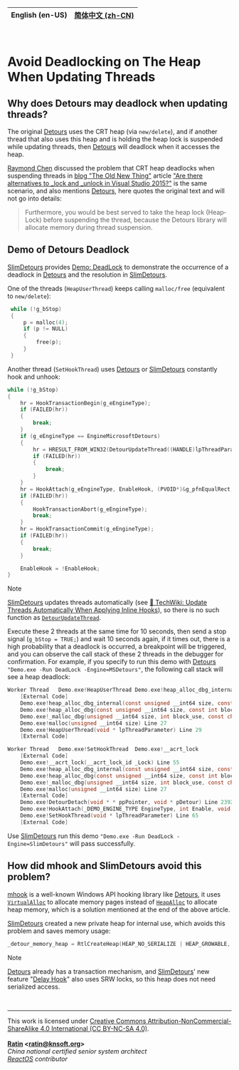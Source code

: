 | **English (en-US)** | [简体中文 (zh-CN)](./README.zh-CN.md) |
| --- | --- |


<br>

# Avoid Deadlocking on The Heap When Updating Threads

## Why does Detours may deadlock when updating threads?

The original [Detours](https://github.com/microsoft/Detours) uses the CRT heap (via `new/delete`), and if another thread that also uses this heap and is holding the heap lock is suspended while updating threads, then [Detours](https://github.com/microsoft/Detours) will deadlock when it accesses the heap.

[Raymond Chen](https://devblogs.microsoft.com/oldnewthing/author/oldnewthing) discussed the problem that CRT heap deadlocks when suspending threads in [blog "The Old New Thing"](https://devblogs.microsoft.com/oldnewthing/) article ["Are there alternatives to _lock and _unlock in Visual Studio 2015?"](https://devblogs.microsoft.com/oldnewthing/20170125-00/?p=95255) is the same scenario, and also mentions [Detours](https://github.com/microsoft/Detours), here quotes the original text and will not go into details:
> Furthermore, you would be best served to take the heap lock (Heap­Lock) before suspending the thread, because the Detours library will allocate memory during thread suspension.

## Demo of Detours Deadlock

[SlimDetours](https://github.com/KNSoft/KNSoft.SlimDetours) provides [Demo: DeadLock](../../../Source/Demo/DeadLock.c) to demonstrate the occurrence of a deadlock in [Detours](https://github.com/microsoft/Detours) and the resolution in [SlimDetours](https://github.com/KNSoft/KNSoft.SlimDetours).

One of the threads (`HeapUserThread`) keeps calling `malloc/free` (equivalent to `new/delete`):
```C
 while (!g_bStop)
 {
     p = malloc(4);
     if (p != NULL)
     {
         free(p);
     }
 }
```

Another thread (`SetHookThread`) uses [Detours](https://github.com/microsoft/Detours) or [SlimDetours](https://github.com/KNSoft/KNSoft.SlimDetours) constantly hook and unhook:
```C
while (!g_bStop)
{
    hr = HookTransactionBegin(g_eEngineType);
    if (FAILED(hr))
    {
        break;
    }
    if (g_eEngineType == EngineMicrosoftDetours)
    {
        hr = HRESULT_FROM_WIN32(DetourUpdateThread((HANDLE)lpThreadParameter));
        if (FAILED(hr))
        {
            break;
        }
    }
    hr = HookAttach(g_eEngineType, EnableHook, (PVOID*)&g_pfnEqualRect, Hooked_EqualRect);
    if (FAILED(hr))
    {
        HookTransactionAbort(g_eEngineType);
        break;
    }
    hr = HookTransactionCommit(g_eEngineType);
    if (FAILED(hr))
    {
        break;
    }

    EnableHook = !EnableHook;
}
```
> [!NOTE]
> [SlimDetours](https://github.com/KNSoft/KNSoft.SlimDetours) updates threads automatically (see [🔗 TechWiki: Update Threads Automatically When Applying Inline Hooks](https://github.com/KNSoft/KNSoft.SlimDetours/blob/main/Docs/TechWiki/Update%20Threads%20Automatically%20When%20Applying%20Inline%20Hooks/README.md)), so there is no such function as [`DetourUpdateThread`](https://github.com/microsoft/Detours/wiki/DetourUpdateThread).

Execute these 2 threads at the same time for 10 seconds, then send a stop signal (`g_bStop = TRUE;`) and wait 10 seconds again, if it times out, there is a high probability that a deadlock is occurred, a breakpoint will be triggered, and you can observe the call stack of these 2 threads in the debugger for confirmation. For example, if you specify to run this demo with [Detours](https://github.com/microsoft/Detours) `"Demo.exe -Run DeadLock -Engine=MSDetours"`, the following call stack will see a heap deadlock:
```C
Worker Thread	Demo.exe!HeapUserThread	Demo.exe!heap_alloc_dbg_internal
    [External Code]
    Demo.exe!heap_alloc_dbg_internal(const unsigned __int64 size, const int block_use, const char * const file_name, const int line_number) Line 359
    Demo.exe!heap_alloc_dbg(const unsigned __int64 size, const int block_use, const char * const file_name, const int line_number) Line 450
    Demo.exe!_malloc_dbg(unsigned __int64 size, int block_use, const char * file_name, int line_number) Line 496
    Demo.exe!malloc(unsigned __int64 size) Line 27
    Demo.exe!HeapUserThread(void * lpThreadParameter) Line 29
    [External Code]

Worker Thread	Demo.exe!SetHookThread	Demo.exe!__acrt_lock
    [External Code]
    Demo.exe!__acrt_lock(__acrt_lock_id _Lock) Line 55
    Demo.exe!heap_alloc_dbg_internal(const unsigned __int64 size, const int block_use, const char * const file_name, const int line_number) Line 309
    Demo.exe!heap_alloc_dbg(const unsigned __int64 size, const int block_use, const char * const file_name, const int line_number) Line 450
    Demo.exe!_malloc_dbg(unsigned __int64 size, int block_use, const char * file_name, int line_number) Line 496
    Demo.exe!malloc(unsigned __int64 size) Line 27
    [External Code]
    Demo.exe!DetourDetach(void * * ppPointer, void * pDetour) Line 2392
    Demo.exe!HookAttach(_DEMO_ENGINE_TYPE EngineType, int Enable, void * * ppPointer, void * pDetour) Line 140
    Demo.exe!SetHookThread(void * lpThreadParameter) Line 65
    [External Code]
```
Use [SlimDetours](https://github.com/KNSoft/KNSoft.SlimDetours) run this demo `"Demo.exe -Run DeadLock -Engine=SlimDetours"` will pass successfully.

## How did mhook and SlimDetours avoid this problem?

[mhook](https://github.com/martona/mhook) is a well-known Windows API hooking library like [Detours](https://github.com/microsoft/Detours), it uses [`Virtual­Alloc`](https://learn.microsoft.com/en-us/windows/win32/api/memoryapi/nf-memoryapi-virtualalloc) to allocate memory pages instead of [`Heap­Alloc`](https://learn.microsoft.com/en-us/windows/win32/api/heapapi/nf-heapapi-heapalloc) to allocate heap memory, which is a solution mentioned at the end of the above article.

[SlimDetours](https://github.com/KNSoft/KNSoft.SlimDetours) created a new private heap for internal use, which avoids this problem and saves memory usage:
```C
_detour_memory_heap = RtlCreateHeap(HEAP_NO_SERIALIZE | HEAP_GROWABLE, NULL, 0, 0, NULL, NULL);
```
> [!NOTE]
> [Detours](https://github.com/microsoft/Detours) already has a transaction mechanism, and [SlimDetours](https://github.com/KNSoft/KNSoft.SlimDetours)' new feature "[Delay Hook](../Implement%20Delay%20Hook/README.md)" also uses SRW locks, so this heap does not need serialized access.

<br>
<hr>

This work is licensed under [Creative Commons Attribution-NonCommercial-ShareAlike 4.0 International (CC BY-NC-SA 4.0)](http://creativecommons.org/licenses/by-nc-sa/4.0/).  
<br>
**[Ratin](https://github.com/RatinCN) &lt;[<ratin@knsoft.org>](mailto:ratin@knsoft.org)&gt;**  
*China national certified senior system architect*  
*[ReactOS](https://github.com/reactos/reactos) contributor*
